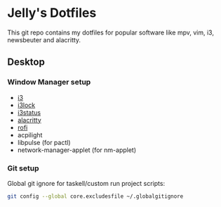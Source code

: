 # Jelly's Dotfiles
This git repo contains my dotfiles for popular software like mpv, vim, i3, newsbeuter and alacritty.

## Desktop

### Window Manager setup

* [i3](https://github.com/i3/i3/)
* [i3lock](https://github.com/i3/i3lock)
* [i3status](https://github.com/i3/i3status)
* [alacritty](https://github.com/alacritty/alacritty/)
* [rofi](https://github.com/davatorium/rofi)
* acpilight
* libpulse (for pactl)
* network-manager-applet (for nm-applet)

### Git setup

Global git ignore for taskell/custom run project scripts:

```sh
git config --global core.excludesfile ~/.globalgitignore
```
